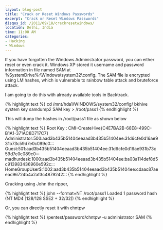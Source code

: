```yaml
---
layout: blog-post
title: "Crack or Reset Windows Passwords"
excerpt: "Crack or Reset Windows Passwords"
disqus_id: /2011/09/18/crackresetwindows/
location: Delhi, India
time: 11:00 AM
categories:
- Hacking
- Windows
---
```


If you have forgotten the Windows Administrator password, you can either reset or even crack it.
Windows XP stored it username and password information in file named SAM at %SystemDrive%:\Windows\system32\config\. The SAM file is encrypted using LM hashes, which is vulnerable to rainbow table attack and bruteforce attack.

I am going to do this  with already available tools in Backtrack.

{% highlight text %}
cd /mnt/hda1/WINDOWS/system32/config/
bkhive system key
samdump2 SAM key > /root/pass1
{% endhighlight %}  

This will dump the hashes in /root/pass1 file as shown below

{% highlight text %}
Root Key : CMI-CreateHive{C4E7BA2B-68E8-499C-B1A1-371AC8D717C7}
Administrator:500:aad3b435b51404eeaad3b435b51404ee:31d6cfe0d16ae931b73c59d7e0c089c0:::
Guest:501:aad3b435b51404eeaad3b435b51404ee:31d6cfe0d16ae931b73c59d7e0c089c0:::
madhurdesk:1000:aad3b435b51404eeaad3b435b51404ee:ba03a114def8d5c913983436960e592c:::
HomeGroupUser$:1002:aad3b435b51404eeaad3b435b51404ee:cdaac87aeeac96724b4a2af3c4879242:::
{% endhighlight %}  

Cracking using John the ripper,

{% highlight text %}
john --format=NT /root/pass1
Loaded 1 password hash (NT MD4 [128/128 SSE2 + 32/32])
{% endhighlight %} 

Or, you can directly reset it with chntpw

{% highlight text %}
/pentest/password/chntpw -u administrator SAM
{% endhighlight %}
